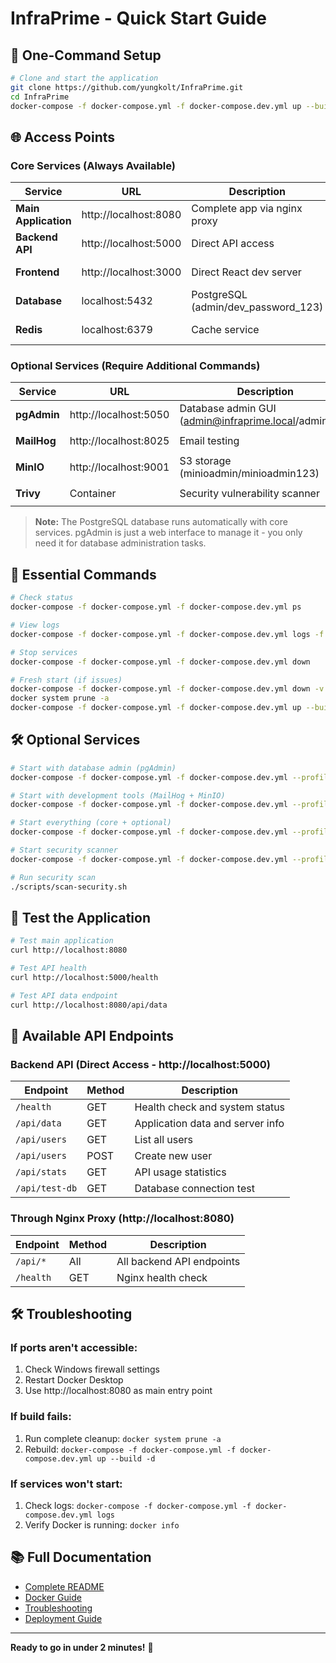 # InfraPrime - Quick Start Guide

## 🚀 One-Command Setup

```bash
# Clone and start the application
git clone https://github.com/yungkolt/InfraPrime.git
cd InfraPrime
docker-compose -f docker-compose.yml -f docker-compose.dev.yml up --build -d
```

## 🌐 Access Points

### Core Services (Always Available)
| Service | URL | Description | Status |
|---------|-----|-------------|--------|
| **Main Application** | http://localhost:8080 | Complete app via nginx proxy | ✅ Active |
| **Backend API** | http://localhost:5000 | Direct API access | ✅ Active |
| **Frontend** | http://localhost:3000 | Direct React dev server | ✅ Active |
| **Database** | localhost:5432 | PostgreSQL (admin/dev_password_123) | ✅ Active |
| **Redis** | localhost:6379 | Cache service | ✅ Active |

### Optional Services (Require Additional Commands)
| Service | URL | Description | Command |
|---------|-----|-------------|---------|
| **pgAdmin** | http://localhost:5050 | Database admin GUI (admin@infraprime.local/admin123) | `--profile tools` |
| **MailHog** | http://localhost:8025 | Email testing | `--profile dev-tools` |
| **MinIO** | http://localhost:9001 | S3 storage (minioadmin/minioadmin123) | `--profile dev-tools` |
| **Trivy** | Container | Security vulnerability scanner | `--profile security` |

> **Note:** The PostgreSQL database runs automatically with core services. pgAdmin is just a web interface to manage it - you only need it for database administration tasks.

## 🔧 Essential Commands

```bash
# Check status
docker-compose -f docker-compose.yml -f docker-compose.dev.yml ps

# View logs
docker-compose -f docker-compose.yml -f docker-compose.dev.yml logs -f

# Stop services
docker-compose -f docker-compose.yml -f docker-compose.dev.yml down

# Fresh start (if issues)
docker-compose -f docker-compose.yml -f docker-compose.dev.yml down -v
docker system prune -a
docker-compose -f docker-compose.yml -f docker-compose.dev.yml up --build -d
```

## 🛠️ Optional Services

```bash
# Start with database admin (pgAdmin)
docker-compose -f docker-compose.yml -f docker-compose.dev.yml --profile tools up -d

# Start with development tools (MailHog + MinIO)
docker-compose -f docker-compose.yml -f docker-compose.dev.yml --profile dev-tools up -d

# Start everything (core + optional)
docker-compose -f docker-compose.yml -f docker-compose.dev.yml --profile tools --profile dev-tools up -d

# Start security scanner
docker-compose -f docker-compose.yml -f docker-compose.dev.yml --profile security up -d

# Run security scan
./scripts/scan-security.sh
```

## 🧪 Test the Application

```bash
# Test main application
curl http://localhost:8080

# Test API health
curl http://localhost:5000/health

# Test API data endpoint
curl http://localhost:8080/api/data
```

## 🔗 Available API Endpoints

### Backend API (Direct Access - http://localhost:5000)
| Endpoint | Method | Description |
|----------|--------|-------------|
| `/health` | GET | Health check and system status |
| `/api/data` | GET | Application data and server info |
| `/api/users` | GET | List all users |
| `/api/users` | POST | Create new user |
| `/api/stats` | GET | API usage statistics |
| `/api/test-db` | GET | Database connection test |

### Through Nginx Proxy (http://localhost:8080)
| Endpoint | Method | Description |
|----------|--------|-------------|
| `/api/*` | All | All backend API endpoints |
| `/health` | GET | Nginx health check |

## 🛠️ Troubleshooting

### If ports aren't accessible:
1. Check Windows firewall settings
2. Restart Docker Desktop
3. Use http://localhost:8080 as main entry point

### If build fails:
1. Run complete cleanup: `docker system prune -a`
2. Rebuild: `docker-compose -f docker-compose.yml -f docker-compose.dev.yml up --build -d`

### If services won't start:
1. Check logs: `docker-compose -f docker-compose.yml -f docker-compose.dev.yml logs`
2. Verify Docker is running: `docker info`

## 📚 Full Documentation

- [Complete README](README.md)
- [Docker Guide](docs/DOCKER.md)
- [Troubleshooting](docs/TROUBLESHOOTING.md)
- [Deployment Guide](docs/DEPLOYMENT.md)

---

**Ready to go in under 2 minutes!** 🎉

